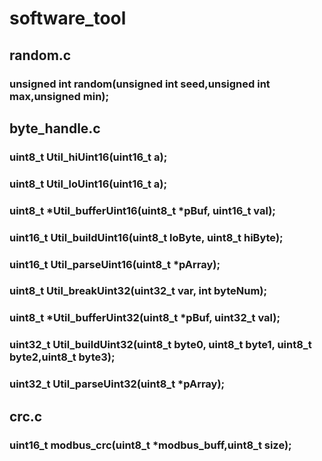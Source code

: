 # software_tool

## random.c
### unsigned int random(unsigned int seed,unsigned int max,unsigned min);

## byte_handle.c
### uint8_t Util_hiUint16(uint16_t a);
### uint8_t Util_loUint16(uint16_t a);
### uint8_t *Util_bufferUint16(uint8_t *pBuf, uint16_t val);
### uint16_t Util_buildUint16(uint8_t loByte, uint8_t hiByte);
### uint16_t Util_parseUint16(uint8_t *pArray);
### uint8_t Util_breakUint32(uint32_t var, int byteNum);
### uint8_t *Util_bufferUint32(uint8_t *pBuf, uint32_t val);
### uint32_t Util_buildUint32(uint8_t byte0, uint8_t byte1, uint8_t byte2,uint8_t byte3);
### uint32_t Util_parseUint32(uint8_t *pArray);


## crc.c
### uint16_t  modbus_crc(uint8_t *modbus_buff,uint8_t size);

